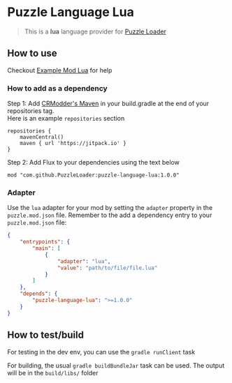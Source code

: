 # Puzzle Language Lua
> This is a **lua** language provider for [Puzzle Loader](https://github.com/PuzzleLoader/PuzzleLoader)

## How to use
Checkout [Example Mod Lua](https://github.com/PuzzleLoader/) for help

### How to add as a dependency

Step 1: Add [CRModder's Maven](https://maven.crmodders.dev/) in your build.gradle at the end of your repositories tag.\
Here is an example `repositories` section
```
repositories {
    mavenCentral()
    maven { url 'https://jitpack.io' }
}
```

Step 2: Add Flux to your dependencies using the text below
```
mod "com.github.PuzzleLoader:puzzle-language-lua:1.0.0"
```

### Adapter

Use the `lua` adapter for your mod by setting the `adapter` property in the `puzzle.mod.json` file.
Remember to the add a dependency entry to your `puzzle.mod.json` file:

```json
{
    "entrypoints": {
        "main": [
            {
                "adapter": "lua",
                "value": "path/to/file/file.lua"
            }
        ]
    },
    "depends": {
        "puzzle-language-lua": ">=1.0.0"
    }
}
```

## How to test/build
For testing in the dev env, you can use the `gradle runClient` task

For building, the usual `gradle buildBundleJar` task can be used. The output will be in the `build/libs/` folder

